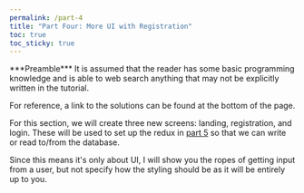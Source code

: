 ```yaml
---
permalink: /part-4
title: "Part Four: More UI with Registration"
toc: true
toc_sticky: true
---
```


<div markdown="1" class="notice--primary">
***Preamble***  
It is assumed that the reader has some basic programming knowledge and is able to web search anything that may not be explicitly written in the tutorial.

For reference, a link to the solutions can be found at the bottom of the page.
</div>

For this section, we will create three new screens: landing, registration, and login. These will be used to set up the redux in [part 5](./part-5) so that we can write or read to/from the database.

Since this means it's only about UI, I will show you the ropes of getting input from a user, but not specify how the styling should be as it will be entirely up to you.